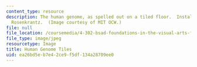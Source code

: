 ```yaml
---
content_type: resource
description: The human genome, as spelled out on a tiled floor.  Installation by Jessica
  Rosenkrantz.  (Image courtesy of MIT OCW.)
file: null
file_location: /coursemedia/4-302-bsad-foundations-in-the-visual-arts-fall-2003/ea26bd5eb7e42ce9f5df134a28709ee0_4-302f03.jpg
file_type: image/jpeg
resourcetype: Image
title: Human Genome Tiles
uid: ea26bd5e-b7e4-2ce9-f5df-134a28709ee0
---
```

